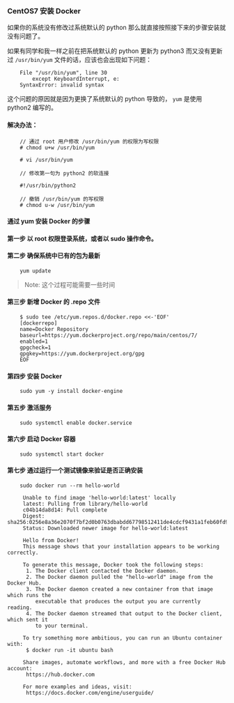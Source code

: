 ### CentOS7 安装 Docker

如果你的系统没有修改过系统默认的 python 那么就直接按照接下来的步骤安装就没有问题了。

如果有同学和我一样之前在把系统默认的 python 更新为 python3 而又没有更新过 `/usr/bin/yum` 文件的话，应该也会出现如下问题：

```
    File "/usr/bin/yum", line 30
        except KeyboardInterrupt, e:
    SyntaxError: invalid syntax
```

这个问题的原因就是因为更换了系统默认的 python 导致的， `yum` 是使用 python2 编写的。

#### 解决办法：

```
    // 通过 root 用户修改 /usr/bin/yum 的权限为写权限
    # chmod u+w /usr/bin/yum
    
    # vi /usr/bin/yum
    
    // 修改第一句为 python2 的软连接
    
    #!/usr/bin/python2
    
    // 撤销 /usr/bin/yum 的写权限
    # chmod u-w /usr/bin/yum
```

#### 通过 yum 安装 Docker 的步骤

#### 第一步 以 root 权限登录系统，或者以 sudo 操作命令。

#### 第二步 确保系统中已有的包为最新

```
    yum update
```

> Note: 这个过程可能需要一些时间

#### 第三步 新增 Docker 的 .repo 文件

```
    $ sudo tee /etc/yum.repos.d/docker.repo <<-'EOF'
    [dockerrepo]
    name=Docker Repository
    baseurl=https://yum.dockerproject.org/repo/main/centos/7/
    enabled=1
    gpgcheck=1
    gpgkey=https://yum.dockerproject.org/gpg
    EOF
```

#### 第四步 安装 Docker 

```
    sudo yum -y install docker-engine
```

#### 第五步 激活服务

```
    sudo systemctl enable docker.service
```

#### 第六步 启动 Docker 容器

```
    sudo systemctl start docker
```

#### 第七步 通过运行一个测试镜像来验证是否正确安装

```
    sudo docker run --rm hello-world
    
     Unable to find image 'hello-world:latest' locally
     latest: Pulling from library/hello-world
     c04b14da8d14: Pull complete
     Digest: sha256:0256e8a36e2070f7bf2d0b0763dbabdd67798512411de4cdcf9431a1feb60fd9
     Status: Downloaded newer image for hello-world:latest
    
     Hello from Docker!
     This message shows that your installation appears to be working correctly.
    
     To generate this message, Docker took the following steps:
      1. The Docker client contacted the Docker daemon.
      2. The Docker daemon pulled the "hello-world" image from the Docker Hub.
      3. The Docker daemon created a new container from that image which runs the
         executable that produces the output you are currently reading.
      4. The Docker daemon streamed that output to the Docker client, which sent it
         to your terminal.
    
     To try something more ambitious, you can run an Ubuntu container with:
      $ docker run -it ubuntu bash
    
     Share images, automate workflows, and more with a free Docker Hub account:
      https://hub.docker.com
    
     For more examples and ideas, visit:
      https://docs.docker.com/engine/userguide/
```